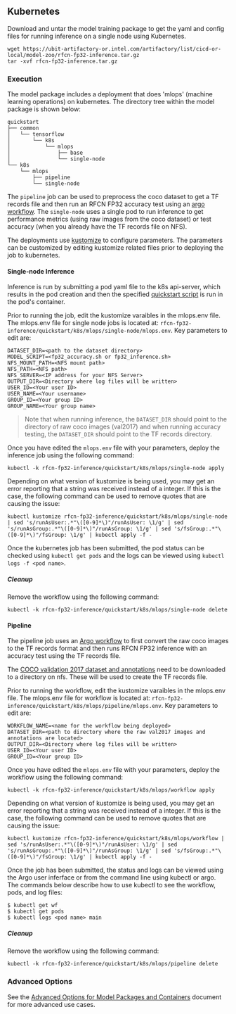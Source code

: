 <!--- 70. Kubernetes -->
## Kubernetes

Download and untar the model training package to get the yaml and config
files for running inference on a single node using Kubernetes.
```
wget https://ubit-artifactory-or.intel.com/artifactory/list/cicd-or-local/model-zoo/rfcn-fp32-inference.tar.gz
tar -xvf rfcn-fp32-inference.tar.gz
```

### Execution

The model package includes a deployment that does 'mlops' (machine learning
operations) on kubernetes.
The directory tree within the model package is shown below:
```
quickstart
├── common
│   └── tensorflow
│       └── k8s
│           └── mlops
│               ├── base
│               └── single-node
└── k8s
    └── mlops
        ├── pipeline
        └── single-node
```

The `pipeline` job can be used to preprocess the coco dataset to get a
TF records file and then run an RFCN FP32 accuracy test using an
[argo workflow](https://github.com/argoproj/argo). The `single-node`
uses a single pod to run inference to get performance metrics (using raw
images from the coco dataset) or test accuracy (when you already have
the TF records file on NFS).

The deployments use [kustomize](https://kustomize.io/) to configure
parameters. The parameters can be customized by editing kustomize
related files prior to deploying the job to kubernetes.

#### Single-node Inference

Inference is run by submitting a pod yaml file to the k8s api-server,
which results in the pod creation and then the specified
[quickstart script](#quick-start-scripts) is run in the pod's container.

Prior to running the job, edit the kustomize varaibles in the mlops.env
file. The mlops.env file for single node jobs is located at:
`rfcn-fp32-inference/quickstart/k8s/mlops/single-node/mlops.env`.
Key parameters to edit are:
```
DATASET_DIR=<path to the dataset directory>
MODEL_SCRIPT=<fp32_accuracy.sh or fp32_inference.sh>
NFS_MOUNT_PATH=<NFS mount path>
NFS_PATH=<NFS path>
NFS_SERVER=<IP address for your NFS Server>
OUTPUT_DIR=<Directory where log files will be written>
USER_ID=<Your user ID>
USER_NAME=<Your username>
GROUP_ID=<Your group ID>
GROUP_NAME=<Your group name>
```

> Note that when running inference, the `DATASET_DIR` should point to the
> directory of raw coco images (val2017) and when running accuracy testing,
> the `DATASET_DIR` should point to the TF records directory.

Once you have edited the `mlops.env` file with your parameters,
deploy the inference job using the following command:
```
kubectl -k rfcn-fp32-inference/quickstart/k8s/mlops/single-node apply
```

Depending on what version of kustomize is being used, you may get an
error reporting that a string was received instead of a integer. If this
is the case, the following command can be used to remove quotes that
are causing the issue:
```
kubectl kustomize rfcn-fp32-inference/quickstart/k8s/mlops/single-node | sed 's/runAsUser:.*"\([0-9]*\)"/runAsUser: \1/g' | sed 's/runAsGroup:.*"\([0-9]*\)"/runAsGroup: \1/g' | sed 's/fsGroup:.*"\([0-9]*\)"/fsGroup: \1/g' | kubectl apply -f -
```

Once the kubernetes job has been submitted, the pod status can be
checked using `kubectl get pods` and the logs can be viewed using
`kubectl logs -f <pod name>`.

##### Cleanup

Remove the workflow using the following command:
```
kubectl -k rfcn-fp32-inference/quickstart/k8s/mlops/single-node delete
```

#### Pipeline

The pipeline job uses an [Argo workflow](https://github.com/argoproj/argo)
to first convert the raw coco images to the TF records format and then
runs RFCN FP32 inference with an accuracy test using the TF records file.

The [COCO validation 2017 dataset and annotations](https://cocodataset.org/#download)
need to be downloaded to a directory on nfs. These will be used to create
the TF records file.

Prior to running the workflow, edit the kustomize varaibles in the mlops.env
file. The mlops.env file for workflow is located at:
`rfcn-fp32-inference/quickstart/k8s/mlops/pipeline/mlops.env`.
Key parameters to edit are:
```
WORKFLOW_NAME=<name for the workflow being deployed>
DATASET_DIR=<path to directory where the raw val2017 images and annotations are located>
OUTPUT_DIR=<Directory where log files will be written>
USER_ID=<Your user ID>
GROUP_ID=<Your group ID>
```

Once you have edited the `mlops.env` file with your parameters,
deploy the workflow using the following command:
```
kubectl -k rfcn-fp32-inference/quickstart/k8s/mlops/workflow apply
```

Depending on what version of kustomize is being used, you may get an
error reporting that a string was received instead of a integer. If this
is the case, the following command can be used to remove quotes that
are causing the issue:
```
kubectl kustomize rfcn-fp32-inference/quickstart/k8s/mlops/workflow | sed 's/runAsUser:.*"\([0-9]*\)"/runAsUser: \1/g' | sed 's/runAsGroup:.*"\([0-9]*\)"/runAsGroup: \1/g' | sed 's/fsGroup:.*"\([0-9]*\)"/fsGroup: \1/g' | kubectl apply -f -
```

Once the job has been submitted, the status and logs can be viewed using
the Argo user inferface or from the command line using kubectl or argo.
The commands below describe how to use kubectl to see the workflow, pods,
and log files:
```
$ kubectl get wf
$ kubectl get pods
$ kubectl logs <pod name> main
```

##### Cleanup

Remove the workflow using the following command:
```
kubectl -k rfcn-fp32-inference/quickstart/k8s/mlops/pipeline delete
```

### Advanced Options

See the [Advanced Options for Model Packages and Containers](/quickstart/common/ModelPackagesAdvancedOptions.md)
document for more advanced use cases.
